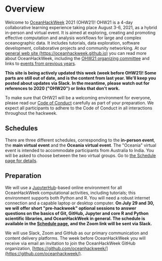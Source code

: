 # Overview

Welcome to [OceanHackWeek](about_ohw.md) 2021 (OHW21)! OHW21 is a 4-day collaborative learning experience taking place August 3-6, 2021, as a hybrid in-person and virtual event. It is aimed at exploring, creating and promoting effective computation and analysis workflows for large and complex oceanographic data. It includes tutorials, data exploration, software development, collaborative projects and community networking. At our [general web site (https://oceanhackweek.github.io)](https://oceanhackweek.github.io) you can read more about OceanHackWeek, including the [OHW21 organizing committee](https://oceanhackweek.github.io/our-team.html) and links to [events from previous years](https://oceanhackweek.github.io/pasthackweeks.html).

**This site is being actively updated this week (week before OHW21)! Some parts are still out of date, and is the content from last year. We'll keep you posted about updates via Slack. In the meantime, please watch out for references to 2020 ("OHW20") or links that don't work.**

To make sure that OHW21 will be a welcoming environment for everyone, please read our [Code of Conduct](conduct.md) carefully as part of your preparation. We expect all participants to adhere to the Code of Conduct in all interactions throughout the hackweek.

## Schedules

There are three different schedules, corresponding to the **in-person event**, the **main virtual event** and the **Oceania virtual event**. The "Oceania" virtual event is intended to accommodate participants from Australia to India. You will be asked to choose between the two virtual groups. Go to [the Schedule page for details](schedule.md).

## Preparation

We will use a [JupyterHub](https://jupyter.org/hub)-based online environment for all OceanHackWeek computational activities, including tutorials; this environment supports both Python and R. You will need a robust internet connection and a capable laptop or desktop computer. **On July 29 and 30, we will offer short "pre-hackweek" optional sessions to answer questions on the basics of Git, GitHub, Jupyter and core R and Python scientific libraries, and OceanHackWeek in general. The schedule is available in the [Schedule page](schedule.md#pre-hackweek-optional-check-ins), and the Zoom link will be sent via Slack.**

We will use Slack, Zoom and GitHub as our primary communication and content delivery platforms. The week before OceanHackWeek you will receive via email an invitation to join the OceanHackWeek GitHub organization, [https://github.com/oceanhackweek/](https://github.com/oceanhackweek/).

<!-- 
![hackweek-mission](../img/hackweek-mission.png)

This preliminary tutorial is one that we would like you to complete before arriving to the hackweek. The purpose is to learn about how we plan to work with various software tools and how you can best prepare for our event. We would like everyone works through this tutorial so that we can make the best use of our time together in person.

## Will my laptop work for this hackathon?

All participants will be required to have their own laptop. The absolute minimum requirement is any laptop with a functioning web browser so that you can access our shared cloud computing resources. We will also teach you to install software on your own computer. For that we recommend the following:

* Windows Vista or newer, MAC OS X 10.7+, or Linux (Ubuntu, RedHat and others; CentOS 5+)
* 32-bit or 64-bit
* Minimum 3 GB disk space to download and install software

## What can I do in advance to prepare?

We require all participants to work through the following lessons in advance of our event. The lessons are brief and will ensure that we are all set up and ready to work when we arrive.

### Setting up your laptop and getting access to computing resources

* [Lesson 1](github.md): setting up a GitHub account
* [Lesson 2](jupyterhub.md): connecting to our shared cloud computing environment
* [Lesson 3](conda.md): installing Python on your laptop

### Learning Python Basics

* [Lesson 5](numpy.md): introduction to Numpy
* [Lesson 6](pandas.md): introduction to Pandas
* GeoPandas
* Xarray
* Visualization -->
